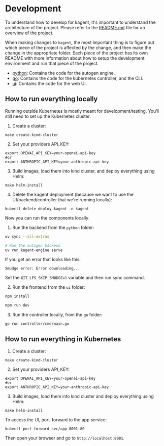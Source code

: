 # Development

To understand how to develop for kagent, It's important to understand the architecture of the project. Please refer to the [README.md](README.md#architecture) file for an overview of the project.

When making changes to `kagent`, the most important thing is to figure out which piece of the project is affected by the change, and then make the change in the appropriate folder. Each piece of the project has its own README with more information about how to setup the development environment and run that piece of the project.

- [python](python): Contains the code for the autogen engine.
- [go](go): Contains the code for the kubernetes controller, and the CLI.
- [ui](ui): Contains the code for the web UI.


## How to run everything locally

Running outside Kubernetes is mostly meant for development/testing. You'll still need to set up the Kubernetes cluster.

1. Create a cluster:

```shell
make create-kind-cluster
```

2. Set your providers API_KEY:

```shell
export OPENAI_API_KEY=your-openai-api-key
#or
export ANTHROPIC_API_KEY=your-anthropic-api-key
```

3. Build images, load them into kind cluster, and deploy everything using Helm:

```shell
make helm-install
```

4. Delete the kagent deployment (because we want to use the UI/backend/controller that we're running locally):

```shell
kubectl delete deploy kagent -n kagent
```

Now you can run the components locally:

1. Run the backend from the `python` folder:

```bash
uv sync --all-extras

# Run the autogen backend
uv run kagent-engine serve
```

If you get an error that looks like this:

```
Smudge error: Error downloading...
```

Set the `GIT_LFS_SKIP_SMUDGE=1` variable and then run sync command.

2. Run the frontend from the `ui` folder:

```bash
npm install

npm run dev
```

3. Run the controller locally, from the `go` folder:

```bash
go run controller/cmd/main.go
```

## How to run everything in Kubernetes

1. Create a cluster:

```shell
make create-kind-cluster
```

2. Set your providers API_KEY:

```shell
export OPENAI_API_KEY=your-openai-api-key
#or
export ANTHROPIC_API_KEY=your-anthropic-api-key
```

3. Build images, load them into kind cluster and deploy everything using Helm:

```shell
make helm-install
```

To access the UI, port-forward to the app service:

```shell
kubectl port-forward svc/app 8001:80
```

Then open your browser and go to `http://localhost:8001`.
